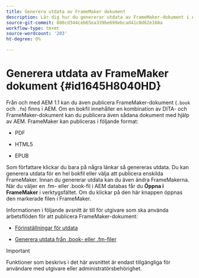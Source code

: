 ```yaml
---
title: Generera utdata av FrameMaker dokument
description: Lär dig hur du genererar utdata av FrameMaker-dokument i AEM för att publicera dem i PDF, HTML 5 och EPUB-format.
source-git-commit: 880cd344ceb65ea339be699ebcad41c0d62e168a
workflow-type: tm+mt
source-wordcount: '203'
ht-degree: 0%

---
```


# Generera utdata av FrameMaker dokument {#id1645H8040HD}

Från och med AEM 1.1 kan du även publicera FrameMaker-dokument \(`.book` och `.fm`\) finns i AEM. Om en bokfil innehåller en kombination av DITA- och FrameMaker-dokument kan du publicera även sådana dokument med hjälp av AEM. FrameMaker kan publiceras i följande format:

- PDF

- HTML5

- EPUB


Som författare klickar du bara på några länkar så genereras utdata. Du kan generera utdata för en hel bokfil eller välja att publicera enskilda FrameMaker. Innan du genererar utdata kan du även ändra FrameMakerna. När du väljer en .fm- eller .book-fil i AEM databas får du **Öppna i FrameMaker** i verktygsfältet. Om du klickar på den här knappen öppnas den markerade filen i FrameMaker.

Informationen i följande avsnitt är till för utgivare som ska använda arbetsflöden för att publicera FrameMaker-dokument:

- [Förinställningar för utdata](fm-output-understand-presets.md#)

- [Generera utdata från .book- eller .fm-filer](fm-output-generate.md#)

>[!IMPORTANT]
>
> Funktioner som beskrivs i det här avsnittet är endast tillgängliga för användare med utgivare eller administratörsbehörighet.
